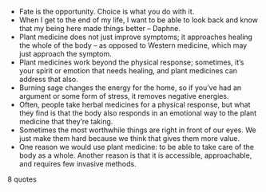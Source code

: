  - Fate is the opportunity. Choice is what you do with it.
 - When I get to the end of my life, I want to be able to look back and know that my being here made things better – Daphne.
 - Plant medicine does not just improve symptoms; it approaches healing the whole of the body – as opposed to Western medicine, which may just approach the symptom.
 - Plant medicines work beyond the physical response; sometimes, it’s your spirit or emotion that needs healing, and plant medicines can address that also.
 - Burning sage changes the energy for the home, so if you’ve had an argument or some form of stress, it removes negative energies.
 - Often, people take herbal medicines for a physical response, but what they find is that the body also responds in an emotional way to the plant medicine that they’re taking.
 - Sometimes the most worthwhile things are right in front of our eyes. We just make them hard because we think that gives them more value.
 - One reason we would use plant medicine: to be able to take care of the body as a whole. Another reason is that it is accessible, approachable, and requires few invasive methods.

8 quotes